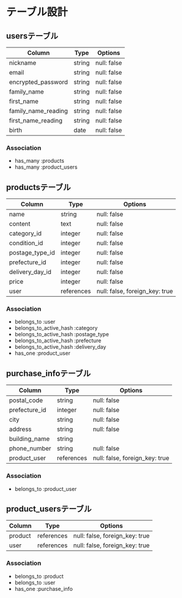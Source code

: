 # テーブル設計

## usersテーブル

| Column              | Type    | Options     |
| ------------------- | ------- | ----------- |
| nickname            | string  | null: false |   
| email               | string  | null: false |  
| encrypted_password  | string  | null: false | 
| family_name         | string  | null: false |
| first_name          | string  | null: false | 
| family_name_reading | string  | null: false | 
| first_name_reading  | string  | null: false |
| birth               | date    | null: false | 

### Association

- has_many :products
- has_many :product_users

## productsテーブル

| Column           | Type       | Options                        |
| ---------------- | ---------- | ------------------------------ | 
| name             | string     | null: false                    |
| content          | text       | null: false                    |
| category_id      | integer    | null: false                    |
| condition_id     | integer    | null: false                    |
| postage_type_id  | integer    | null: false                    |
| prefecture_id    | integer    | null: false                    |
| delivery_day_id  | integer    | null: false                    |
| price            | integer    | null: false                    |
| user             | references | null: false, foreign_key: true |

### Association

- belongs_to             :user
- belongs_to_active_hash :category
- belongs_to_active_hash :postage_type
- belongs_to_active_hash :prefecture
- belongs_to_active_hash :delivery_day
- has_one                :product_user

## purchase_infoテーブル

| Column        | Type       | Options                           |
| ------------- | ---------- | --------------------------------- |
| postal_code   | string     | null: false                       |
| prefecture_id | integer    | null: false                       |
| city          | string     | null: false                       |
| address       | string     | null: false                       |
| building_name | string     |                                   |
| phone_number  | string     | null: false                       |
| product_user  | references | null: false, foreign_key: true    |
### Association

- belongs_to :product_user

## product_usersテーブル

| Column  | Type       | Options                        |
| ------- | ---------- | ------------------------------ |
| product | references | null: false, foreign_key: true |
| user    | references | null: false, foreign_key: true |

### Association

- belongs_to :product
- belongs_to :user
- has_one    :purchase_info